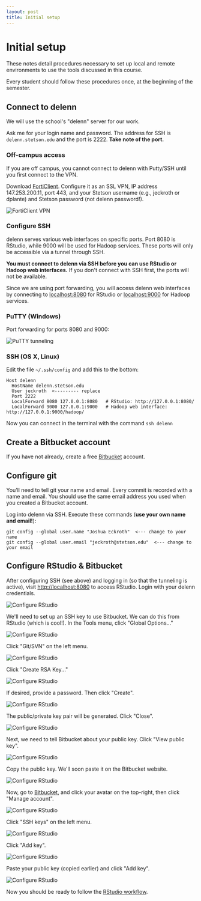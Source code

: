 ```yaml
---
layout: post
title: Initial setup
---
```


# Initial setup

These notes detail procedures necessary to set up local and remote environments to use the tools discussed in this course.

Every student should follow these procedures once, at the beginning of the semester.

## Connect to delenn

We will use the school's "delenn" server for our work.

Ask me for your login name and password. The address for SSH is `delenn.stetson.edu` and the port is 2222. **Take note of the port.**

### Off-campus access

If you are off campus, you cannot connect to delenn with Putty/SSH until you first connect to the VPN.

Download [FortiClient](http://www.forticlient.com/downloads). Configure it as an SSL VPN, IP address 147.253.200.11, port 443, and your Stetson username (e.g., jeckroth or dplante) and Stetson password (not delenn password!).

![FortiClient VPN](/images/forticlient.png)

### Configure SSH

delenn serves various web interfaces on specific ports. Port 8080 is RStudio, while 9000 will be used for Hadoop services. These ports will only be accessible via a tunnel through SSH.

**You must connect to delenn via SSH before you can use RStudio or Hadoop web interfaces.** If you don't connect with SSH first, the ports will not be available.

Since we are using port forwarding, you will access delenn web interfaces by connecting to [localhost:8080](http://localhost:8080) for RStudio or [localhost:9000](http://localhost:9000) for Hadoop services.

### PuTTY (Windows)

Port forwarding for ports 8080 and 9000:

![PuTTY tunneling](/images/putty-2.png)

### SSH (OS X, Linux)

Edit the file `~/.ssh/config` and add this to the bottom:

```
Host delenn
  HostName delenn.stetson.edu
  User jeckroth  <--------- replace
  Port 2222
  LocalForward 8080 127.0.0.1:8080   # RStudio: http://127.0.0.1:8080/
  LocalForward 9000 127.0.0.1:9000   # Hadoop web interface: http://127.0.0.1:9000/hadoop/
```

Now you can connect in the terminal with the command `ssh delenn`

## Create a Bitbucket account

If you have not already, create a free [Bitbucket](https://bitbucket.org) account.

## Configure git

You’ll need to tell git your name and email. Every commit is recorded with a name and email. You should use the same email address you used when you created a Bitbucket account.

Log into delenn via SSH. Execute these commands (**use your own name and email!**):

```
git config --global user.name "Joshua Eckroth"  <--- change to your name
git config --global user.email "jeckroth@stetson.edu"  <--- change to your email
```

## Configure RStudio & Bitbucket

After configuring SSH (see above) and logging in (so that the tunneling is active), visit [http://localhost:8080](http://localhost:8080) to access RStudio. Login with your delenn credentials.

![Configure RStudio](/images/setup-rstudio-1.png)

We'll need to set up an SSH key to use Bitbucket. We can do this from RStudio (which is cool!). In the Tools menu, click "Global Options..."

![Configure RStudio](/images/setup-rstudio-2.png)

Click "Git/SVN" on the left menu.

![Configure RStudio](/images/setup-rstudio-3.png)

Click "Create RSA Key..."

![Configure RStudio](/images/setup-rstudio-4.png)

If desired, provide a password. Then click "Create".

![Configure RStudio](/images/setup-rstudio-5.png)

The public/private key pair will be generated. Click "Close".

![Configure RStudio](/images/setup-rstudio-6.png)

Next, we need to tell Bitbucket about your public key. Click "View public key".

![Configure RStudio](/images/setup-rstudio-7.png)

Copy the public key. We'll soon paste it on the Bitbucket website.

![Configure RStudio](/images/setup-rstudio-8.png)

Now, go to [Bitbucket](https://bitbucket.org), and click your avatar on the top-right, then click "Manage account".

![Configure RStudio](/images/setup-rstudio-9.png)

Click "SSH keys" on the left menu.

![Configure RStudio](/images/setup-rstudio-10.png)

Click "Add key".

![Configure RStudio](/images/setup-rstudio-11.png)

Paste your public key (copied earlier) and click "Add key".

![Configure RStudio](/images/setup-rstudio-12.png)

Now you should be ready to follow the [RStudio workflow](/notes/rstudio-workflow.html).
